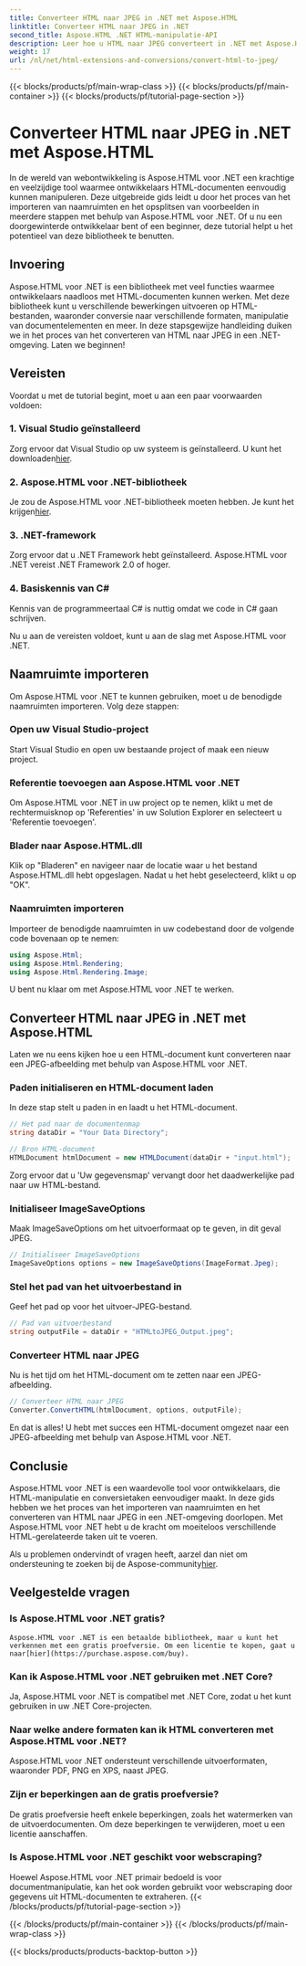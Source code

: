 ```yaml
---
title: Converteer HTML naar JPEG in .NET met Aspose.HTML
linktitle: Converteer HTML naar JPEG in .NET
second_title: Aspose.HTML .NET HTML-manipulatie-API
description: Leer hoe u HTML naar JPEG converteert in .NET met Aspose.HTML voor .NET. Een stapsgewijze handleiding om de kracht van Aspose.HTML voor .NET te benutten.
weight: 17
url: /nl/net/html-extensions-and-conversions/convert-html-to-jpeg/
---
```


{{< blocks/products/pf/main-wrap-class >}}
{{< blocks/products/pf/main-container >}}
{{< blocks/products/pf/tutorial-page-section >}}

# Converteer HTML naar JPEG in .NET met Aspose.HTML


In de wereld van webontwikkeling is Aspose.HTML voor .NET een krachtige en veelzijdige tool waarmee ontwikkelaars HTML-documenten eenvoudig kunnen manipuleren. Deze uitgebreide gids leidt u door het proces van het importeren van naamruimten en het opsplitsen van voorbeelden in meerdere stappen met behulp van Aspose.HTML voor .NET. Of u nu een doorgewinterde ontwikkelaar bent of een beginner, deze tutorial helpt u het potentieel van deze bibliotheek te benutten.

## Invoering

Aspose.HTML voor .NET is een bibliotheek met veel functies waarmee ontwikkelaars naadloos met HTML-documenten kunnen werken. Met deze bibliotheek kunt u verschillende bewerkingen uitvoeren op HTML-bestanden, waaronder conversie naar verschillende formaten, manipulatie van documentelementen en meer. In deze stapsgewijze handleiding duiken we in het proces van het converteren van HTML naar JPEG in een .NET-omgeving. Laten we beginnen!

## Vereisten

Voordat u met de tutorial begint, moet u aan een paar voorwaarden voldoen:

### 1. Visual Studio geïnstalleerd
 Zorg ervoor dat Visual Studio op uw systeem is geïnstalleerd. U kunt het downloaden[hier](https://visualstudio.microsoft.com/downloads/).

### 2. Aspose.HTML voor .NET-bibliotheek
 Je zou de Aspose.HTML voor .NET-bibliotheek moeten hebben. Je kunt het krijgen[hier](https://releases.aspose.com/html/net/).

### 3. .NET-framework
Zorg ervoor dat u .NET Framework hebt geïnstalleerd. Aspose.HTML voor .NET vereist .NET Framework 2.0 of hoger.

### 4. Basiskennis van C#
Kennis van de programmeertaal C# is nuttig omdat we code in C# gaan schrijven.

Nu u aan de vereisten voldoet, kunt u aan de slag met Aspose.HTML voor .NET.

## Naamruimte importeren

Om Aspose.HTML voor .NET te kunnen gebruiken, moet u de benodigde naamruimten importeren. Volg deze stappen:

### Open uw Visual Studio-project

Start Visual Studio en open uw bestaande project of maak een nieuw project.

### Referentie toevoegen aan Aspose.HTML voor .NET

Om Aspose.HTML voor .NET in uw project op te nemen, klikt u met de rechtermuisknop op 'Referenties' in uw Solution Explorer en selecteert u 'Referentie toevoegen'.

### Blader naar Aspose.HTML.dll

Klik op "Bladeren" en navigeer naar de locatie waar u het bestand Aspose.HTML.dll hebt opgeslagen. Nadat u het hebt geselecteerd, klikt u op "OK".

### Naamruimten importeren

Importeer de benodigde naamruimten in uw codebestand door de volgende code bovenaan op te nemen:

```csharp
using Aspose.Html;
using Aspose.Html.Rendering;
using Aspose.Html.Rendering.Image;
```

U bent nu klaar om met Aspose.HTML voor .NET te werken.

## Converteer HTML naar JPEG in .NET met Aspose.HTML

Laten we nu eens kijken hoe u een HTML-document kunt converteren naar een JPEG-afbeelding met behulp van Aspose.HTML voor .NET.

### Paden initialiseren en HTML-document laden

In deze stap stelt u paden in en laadt u het HTML-document.

```csharp
// Het pad naar de documentenmap
string dataDir = "Your Data Directory";

// Bron HTML-document
HTMLDocument htmlDocument = new HTMLDocument(dataDir + "input.html");
```

Zorg ervoor dat u 'Uw gegevensmap' vervangt door het daadwerkelijke pad naar uw HTML-bestand.

### Initialiseer ImageSaveOptions

Maak ImageSaveOptions om het uitvoerformaat op te geven, in dit geval JPEG.

```csharp
// Initialiseer ImageSaveOptions
ImageSaveOptions options = new ImageSaveOptions(ImageFormat.Jpeg);
```

### Stel het pad van het uitvoerbestand in

Geef het pad op voor het uitvoer-JPEG-bestand.

```csharp
// Pad van uitvoerbestand
string outputFile = dataDir + "HTMLtoJPEG_Output.jpeg";
```

### Converteer HTML naar JPEG

Nu is het tijd om het HTML-document om te zetten naar een JPEG-afbeelding.

```csharp
// Converteer HTML naar JPEG
Converter.ConvertHTML(htmlDocument, options, outputFile);
```

En dat is alles! U hebt met succes een HTML-document omgezet naar een JPEG-afbeelding met behulp van Aspose.HTML voor .NET.

## Conclusie

Aspose.HTML voor .NET is een waardevolle tool voor ontwikkelaars, die HTML-manipulatie en conversietaken eenvoudiger maakt. In deze gids hebben we het proces van het importeren van naamruimten en het converteren van HTML naar JPEG in een .NET-omgeving doorlopen. Met Aspose.HTML voor .NET hebt u de kracht om moeiteloos verschillende HTML-gerelateerde taken uit te voeren.

 Als u problemen ondervindt of vragen heeft, aarzel dan niet om ondersteuning te zoeken bij de Aspose-community[hier](https://forum.aspose.com/).

## Veelgestelde vragen

### Is Aspose.HTML voor .NET gratis?
    Aspose.HTML voor .NET is een betaalde bibliotheek, maar u kunt het verkennen met een gratis proefversie. Om een licentie te kopen, gaat u naar[hier](https://purchase.aspose.com/buy).

### Kan ik Aspose.HTML voor .NET gebruiken met .NET Core?
   Ja, Aspose.HTML voor .NET is compatibel met .NET Core, zodat u het kunt gebruiken in uw .NET Core-projecten.

### Naar welke andere formaten kan ik HTML converteren met Aspose.HTML voor .NET?
   Aspose.HTML voor .NET ondersteunt verschillende uitvoerformaten, waaronder PDF, PNG en XPS, naast JPEG.

### Zijn er beperkingen aan de gratis proefversie?
   De gratis proefversie heeft enkele beperkingen, zoals het watermerken van de uitvoerdocumenten. Om deze beperkingen te verwijderen, moet u een licentie aanschaffen.

### Is Aspose.HTML voor .NET geschikt voor webscraping?
   Hoewel Aspose.HTML voor .NET primair bedoeld is voor documentmanipulatie, kan het ook worden gebruikt voor webscraping door gegevens uit HTML-documenten te extraheren.
{{< /blocks/products/pf/tutorial-page-section >}}

{{< /blocks/products/pf/main-container >}}
{{< /blocks/products/pf/main-wrap-class >}}

{{< blocks/products/products-backtop-button >}}
